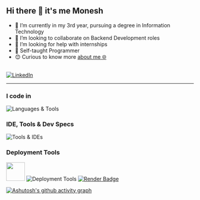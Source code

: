 <h2>Hi there 👋 it's me Monesh</h2>

<ul>
  <li>🔭 I’m currently in my 3rd year, pursuing a degree in Information Technology</li>
  <li>👯 I’m looking to collaborate on Backend Development roles</li>
  <li>🤔 I’m looking for help with internships</li>
  <li>🙂 Self-taught Programmer</li>
  <li>😊 Curious to know more <a href="https://moneshgomo.netlify.app/" target="_blank">about me 🌐</a></li>
</ul>
<br>
<a href="https://www.linkedin.com/in/moneshgomo" target="_blank">
  <img src="https://skillicons.dev/icons?i=linkedin&theme=dark" alt="LinkedIn" />
</a>

***

### I code in  
<p>
  <img src="https://skillicons.dev/icons?i=java,py,php,js,html,css,spring,laravel,maven,git,docker,mysql,postgres&theme=dark" alt="Languages & Tools" />
</p>

### IDE, Tools &    Dev Specs
<p>
  <img src="https://skillicons.dev/icons?i=eclipse,idea,vscode,postman,notion,linux,&theme=dark" alt="Tools & IDEs" />
</p>

### Deployment Tools  
<p >
  
  <img src="https://cdn.brandfetch.io/idXBJEbkqC/theme/dark/symbol.svg?c=1bxid64Mup7aczewSAYMX&t=1668013474094" width="50" height="50"  />
  <img src="https://skillicons.dev/icons?i=firebase,netlify&theme=dark" alt="Deployment Tools" />
  <a href="https://blog-1fcl.onrender.com/home" target="_blank" style="margin-right: 15px;">
    <img src="https://img.shields.io/badge/Render-Deployed-46E3B7?style=for-the-badge&logo=render" alt="Render Badge" />
  </a>
</p>


<!-- 📈 Activity Graph -->
[![Ashutosh's github activity graph](https://github-readme-activity-graph.vercel.app/graph?username=moneshgomo&bg_color=171616&color=edd9ed&line=11c04e&point=28f0ed&area=true&hide_border=true)](https://github.com/ashutosh00710/github-readme-activity-graph)
